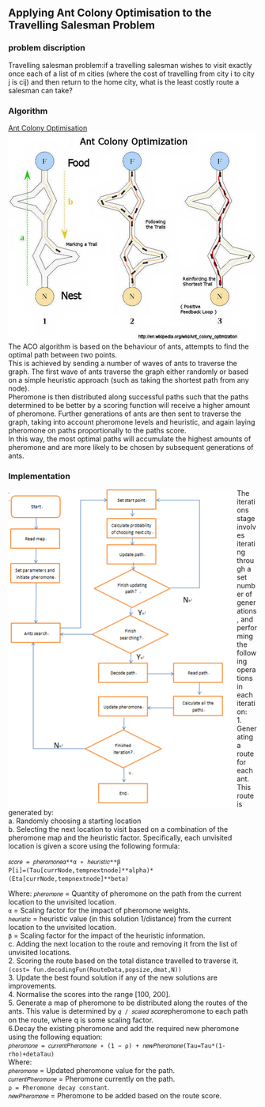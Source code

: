 
## Applying Ant Colony Optimisation to the Travelling Salesman Problem

### problem discription 
Travelling salesman problem:if a travelling salesman wishes to visit exactly once each of a list of m cities (where the cost of travelling from city i to city j is cij) and then return to the home city, what is the least costly route a salesman can take?

### Algorithm
[Ant Colony Optimisation](https://en.wikipedia.org/wiki/Ant_colony_optimization_algorithms )<br>
<img align="middle" src="https://github.com/Dennis174698/TSP/raw/master/aco.png"  > <br>
The ACO algorithm is based on the behaviour of ants, attempts to find the optimal path between two points.<br>
This is achieved by sending a number of waves of ants to traverse the graph. The first wave of ants traverse the graph either randomly or based on a simple heuristic approach (such as taking the shortest path from any node).<br>
Pheromone is then distributed along successful paths such that the paths determined to be better by a scoring function will receive a higher amount of pheromone. Further generations of ants are then sent to traverse the graph, taking into account pheromone levels and heuristic, and again laying pheromone on paths proportionally to the paths score. <br>
In this way, the most optimal paths will accumulate the highest amounts of pheromone and are more likely to be chosen by subsequent generations of ants. <br>


### Implementation
<img align="left" src="https://github.com/Dennis174698/TSP/raw/master/workflow1.png" height="646px" > 
  The iterations stage involves iterating through a set number of generations, and performing the following operations in each   iteration:   <br>
  1. Generating a route for each ant. This route is generated by: <br>
  a. Randomly choosing a starting location <br>
  b. Selecting the next location to visit based on a combination of the pheromone map and the heuristic factor. Specifically, each unvisited location is given a score using the following formula:  <br>
  
  `𝑠𝑐𝑜𝑟𝑒 = 𝑝ℎ𝑒𝑟𝑜𝑚𝑜𝑛𝑒𝛼**α ∗ ℎ𝑒𝑢𝑟𝑖𝑠𝑡𝑖𝑐**β `<br>
  `P[i]=(Tau[currNode,tempnextnode]**alpha)*(Eta[currNode,tempnextnode]**beta)`<br>
  
  
   Where:  `𝑝ℎ𝑒𝑟𝑜𝑚𝑜𝑛𝑒` = Quantity of pheromone on the path from the current location to the unvisited location.<br>
   `α` = Scaling factor for the impact of pheromone weights.  <br>
   `ℎ𝑒𝑢𝑟𝑖𝑠𝑡𝑖𝑐` = heuristic value (in this solution 1/distance) from the current location to the unvisited location.<br>
   `β` = Scaling factor for the impact of the heuristic information.<br>
   c. Adding the next location to the route and removing it from the list of unvisited locations.<br>
   2. Scoring the route based on the total distance travelled to traverse it.`(cost= fun.decodingFun(RouteData,popsize,dmat,N))`<br>
   3. Update the best found solution if any of the new solutions are improvements.<br>
   4. Normalise the scores into the range [100, 200].<br>
   5. Generate a map of pheromone to be distributed along the routes of the ants. This value is determined by `𝑞 / 𝑠𝑐𝑎𝑙𝑒𝑑` 𝑠𝑐𝑜𝑟𝑒pheromone to each path on the route, where q is some scaling factor.<br>
   6.Decay the existing pheromone and add the required new pheromone using the following equation:<br>
`𝑝ℎ𝑒𝑟𝑜𝑚𝑜𝑛𝑒 = 𝑐𝑢𝑟𝑟𝑒𝑛𝑡𝑃ℎ𝑒𝑟𝑜𝑚𝑜𝑛𝑒 ∗ (1 − ⍴) + 𝑛𝑒𝑤𝑃ℎ𝑒𝑟𝑜𝑚𝑜𝑛𝑒(Tau=Tau*(1-rho)+detaTau)`<br>
Where:<br>
`𝑝ℎ𝑒𝑟𝑜𝑚𝑜𝑛𝑒` = Updated pheromone value for the path.<br>
`𝑐𝑢𝑟𝑟𝑒𝑛𝑡𝑃ℎ𝑒𝑟𝑜𝑚𝑜𝑛𝑒` = Pheromone currently on the path.<br>
`⍴ = Pheromone decay constant`.<br>
`𝑛𝑒𝑤𝑃ℎ𝑒𝑟𝑜𝑚𝑜𝑛𝑒` = Pheromone to be added based on the route score.<br>


 
